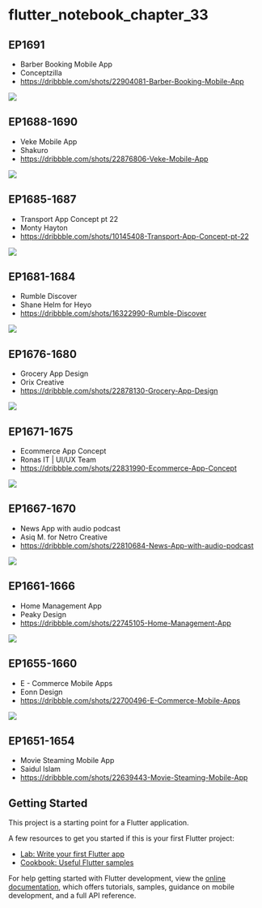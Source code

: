 # flutter_notebook_chapter_33

## EP1691

- Barber Booking Mobile App
- Conceptzilla
- https://dribbble.com/shots/22904081-Barber-Booking-Mobile-App

<img src="https://cdn.dribbble.com/userupload/10989181/file/original-bbc712e974f850edd4df329c64c3b0c0.png?resize=1600x1200"/>

## EP1688-1690

- Veke Mobile App
- Shakuro
- https://dribbble.com/shots/22876806-Veke-Mobile-App

<img src="https://cdn.dribbble.com/userupload/10912081/file/original-940f7515d915943991b0d021a4fda086.png?resize=1600x1200"/>

## EP1685-1687

- Transport App Concept pt 22
- Monty Hayton
- https://dribbble.com/shots/10145408-Transport-App-Concept-pt-22

<img src="https://cdn.dribbble.com/users/1175294/screenshots/10145408/media/5e3d9b06323d997138d5d591575fa3c3.png"/>

## EP1681-1684

- Rumble Discover
- Shane Helm for Heyo
- https://dribbble.com/shots/16322990-Rumble-Discover

<img src="https://cdn.dribbble.com/users/37585/screenshots/16322990/media/3582ea647e7141f04186741ea32a00b0.png"/>

## EP1676-1680

- Grocery App Design
- Orix Creative
- https://dribbble.com/shots/22878130-Grocery-App-Design

<img src="https://cdn.dribbble.com/userupload/10915845/file/original-78681147db2c2377b26985300334a460.png?resize=1600x1200"/>

## EP1671-1675

- Ecommerce App Concept
- Ronas IT | UI/UX Team
- https://dribbble.com/shots/22831990-Ecommerce-App-Concept

<img src="https://cdn.dribbble.com/userupload/10794465/file/original-daae01ae03375d390e5adbf586cc1b99.png?resize=1600x1200"/>

## EP1667-1670

- News App with audio podcast
- Asiq M. for Netro Creative
- https://dribbble.com/shots/22810684-News-App-with-audio-podcast

<img src="https://cdn.dribbble.com/userupload/10735521/file/original-cbf22b1d4a3b690f11912274723c10fd.jpg?resize=1600x1200"/>

## EP1661-1666

- Home Management App
- Peaky Design
- https://dribbble.com/shots/22745105-Home-Management-App

<img src="https://cdn.dribbble.com/userupload/10560106/file/original-dd79e44d9116be3b0297c4dbcca36494.png?resize=1600x1200"/>

## EP1655-1660

- E - Commerce Mobile Apps
- Eonn Design
- https://dribbble.com/shots/22700496-E-Commerce-Mobile-Apps

<img src="https://cdn.dribbble.com/userupload/10191980/file/original-ce28ac2e8fd71f44b9ff39f6d848e106.png?resize=1600x1200"/>

## EP1651-1654

- Movie Steaming Mobile App
- Saidul Islam
- https://dribbble.com/shots/22639443-Movie-Steaming-Mobile-App

## Getting Started

This project is a starting point for a Flutter application.

A few resources to get you started if this is your first Flutter project:

- [Lab: Write your first Flutter app](https://docs.flutter.dev/get-started/codelab)
- [Cookbook: Useful Flutter samples](https://docs.flutter.dev/cookbook)

For help getting started with Flutter development, view the
[online documentation](https://docs.flutter.dev/), which offers tutorials,
samples, guidance on mobile development, and a full API reference.
